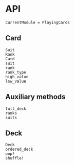 # API

```@meta
CurrentModule = PlayingCards
```

## Card

```@docs
Suit
Rank
Card
suit
rank
rank_type
high_value
low_value
```

## Auxiliary methods

```@docs
full_deck
ranks
suits
```

## Deck

```@docs
Deck
ordered_deck
pop!
shuffle!
```
